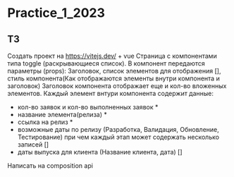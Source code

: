 # Practice_1_2023
## ТЗ
Создать проект на https://vitejs.dev/ + vue
Страница с компонентами типа toggle (раскрывающиеся список).
В компонент передаются параметры (props): Заголовок, список элементов для отображения [],
стиль компонента(Как отображаются элементы внутри компонента и заголовок)
Заголовок компонента отображает еще и кол-во вложенных элементов.
Каждый элемент внтури компонента содержит данные:
- кол-во заявок и кол-во выполненных заявок *
- название элемента(релиза) *
- ссылка на релиз *
- возможные даты по релизу (Разработка, Валидация, Обновление, Тестирование) при чем каждый этап может содержать несколько записей []
- даты выпуска для клиента (Название клиента, дата) []
 
Написать на composition api

